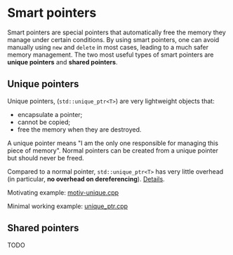 # Smart pointers

Smart pointers are special pointers that automatically free the memory they manage under certain conditions.
By using smart pointers, one can avoid manually using `new` and `delete` in most cases, leading to a much safer memory management.
The two most useful types of smart pointers are **unique pointers** and **shared pointers**.


## Unique pointers

Unique pointers, (`std::unique_ptr<T>`) are very lightweight objects that:
* encapsulate a pointer;
* cannot be copied;
* free the memory when they are destroyed.

A unique pointer means "I am the only one responsible for managing this piece of memory".
Normal pointers can be created from a unique pointer but should never be freed.

Compared to a normal pointer, `std::unique_ptr<T>` has very little overhead (in particular, **no overhead on dereferencing**). [Details](https://stackoverflow.com/questions/22295665/how-much-is-the-overhead-of-smart-pointers-compared-to-normal-pointers-in-c).

Motivating example: [motiv-unique.cpp](motiv-unique.cpp)

Minimal working example: [unique_ptr.cpp](unique_ptr.cpp)


## Shared pointers

TODO
